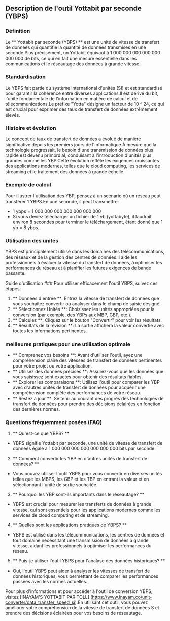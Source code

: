 ## Description de l'outil Yottabit par seconde (YBPS)

### Définition
Le ** Yottabit par seconde (YBPS) ** est une unité de vitesse de transfert de données qui quantifie la quantité de données transmises en une seconde.Plus précisément, un Yottabit équivaut à 1 000 000 000 000 000 000 000 de bits, ce qui en fait une mesure essentielle dans les communications et le réseautage des données à grande vitesse.

### Standardisation
Le YBPS fait partie du système international d'unités (SI) et est standardisé pour garantir la cohérence entre diverses applications.Il est dérivé du bit, l'unité fondamentale de l'information en matière de calcul et de télécommunications.Le préfixe "Yotta" désigne un facteur de 10 ^ 24, ce qui est crucial pour exprimer des taux de transfert de données extrêmement élevés.

### Histoire et évolution
Le concept de taux de transfert de données a évolué de manière significative depuis les premiers jours de l'informatique.À mesure que la technologie progressait, le besoin d'une transmission de données plus rapide est devenu primordial, conduisant à l'introduction d'unités plus grandes comme les YBP.Cette évolution reflète les exigences croissantes des applications modernes, telles que le cloud computing, les services de streaming et le traitement des données à grande échelle.

### Exemple de calcul
Pour illustrer l'utilisation des YBP, pensez à un scénario où un réseau peut transférer 1 YBPS.En une seconde, il peut transmettre:
- 1 ybps = 1 000 000 000 000 000 000 000
- Si vous deviez télécharger un fichier de 1 yb (yottabyte), il faudrait environ 8 secondes pour terminer le téléchargement, étant donné que 1 yb = 8 ybps.

### Utilisation des unités
YBPS est principalement utilisé dans les domaines des télécommunications, des réseaux et de la gestion des centres de données.Il aide les professionnels à évaluer la vitesse du transfert de données, à optimiser les performances du réseau et à planifier les futures exigences de bande passante.

Guide d'utilisation ###
Pour utiliser efficacement l'outil YBPS, suivez ces étapes:
1. ** Données d'entrée **: Entrez la vitesse de transfert de données que vous souhaitez convertir ou analyser dans le champ de saisie désigné.
2. ** Sélectionnez Unités **: Choisissez les unités appropriées pour la conversion (par exemple, des YBPs aux MBP, GBP, etc.).
3. ** Calculez **: Cliquez sur le bouton "Convertir" pour voir les résultats.
4. ** Résultats de la révision **: La sortie affichera la valeur convertie avec toutes les informations pertinentes.

### meilleures pratiques pour une utilisation optimale
- ** Comprenez vos besoins **: Avant d'utiliser l'outil, ayez une compréhension claire des vitesses de transfert de données pertinentes pour votre projet ou votre application.
- ** Utilisez des données précises **: Assurez-vous que les données que vous saisissez sont exactes pour obtenir des résultats fiables.
- ** Explorer les comparaisons **: Utilisez l'outil pour comparer les YBP avec d'autres unités de transfert de données pour acquérir une compréhension complète des performances de votre réseau.
- ** Restez à jour **: Se tenir au courant des progrès des technologies de transfert de données pour prendre des décisions éclairées en fonction des dernières normes.

### Questions fréquemment posées (FAQ)

1. ** Qu'est-ce que YBPS? **
- YBPS signifie Yottabit par seconde, une unité de vitesse de transfert de données égale à 1 000 000 000 000 000 000 000 bits par seconde.

2. ** Comment convertir les YBP en d'autres unités de transfert de données? **
- Vous pouvez utiliser l'outil YBPS pour vous convertir en diverses unités telles que les MBPS, les GBP et les TBP en entrant la valeur et en sélectionnant l'unité de sortie souhaitée.

3. ** Pourquoi les YBP sont-ils importants dans le réseautage? **
- YBPS est crucial pour mesurer les transferts de données à grande vitesse, qui sont essentiels pour les applications modernes comme les services de cloud computing et de streaming.

4. ** Quelles sont les applications pratiques de YBPS? **
- YBPS est utilisé dans les télécommunications, les centres de données et tout domaine nécessitant une transmission de données à grande vitesse, aidant les professionnels à optimiser les performances du réseau.

5. ** Puis-je utiliser l'outil YBPS pour l'analyse des données historiques? **
- Oui, l'outil YBPS peut aider à analyser les vitesses de transfert de données historiques, vous permettant de comparer les performances passées avec les normes actuelles.

Pour plus d'informations et pour accéder à l'outil de conversion YBPS, visitez [INAYAM'S YOTTABIT PAR TOLL] (https://www.inayam.co/unit-converter/data_transfer_speed_si).En utilisant cet outil, vous pouvez améliorer votre compréhension de la vitesse de transfert de données S et prendre des décisions éclairées pour vos besoins de réseautage.